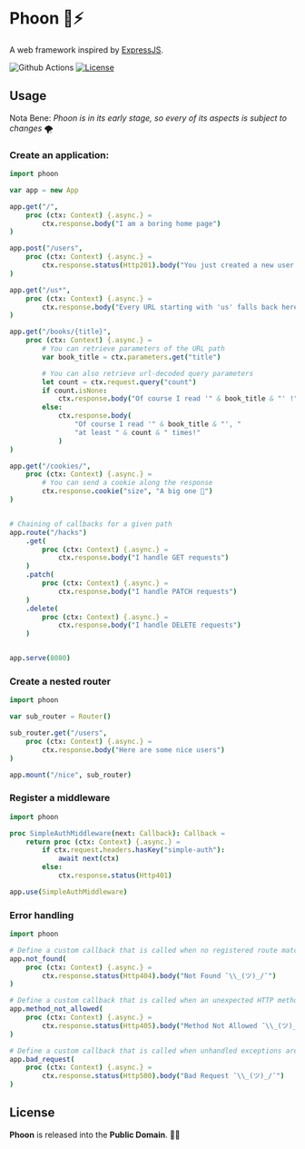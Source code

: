 
# Phoon 🐇⚡

A web framework inspired by [ExpressJS](https://expressjs.com/).


![Github Actions](https://github.com/ducdetronquito/phoon/workflows/Github%20Actions/badge.svg) [![License](https://img.shields.io/badge/license-public%20domain-ff69b4.svg)](https://github.com/ducdetronquito/phoon#license)


## Usage

Nota Bene: *Phoon is in its early stage, so every of its aspects is subject to changes* 🌪️

### Create an application:

```nim
import phoon

var app = new App

app.get("/",
    proc (ctx: Context) {.async.} =
        ctx.response.body("I am a boring home page")
)

app.post("/users",
    proc (ctx: Context) {.async.} =
        ctx.response.status(Http201).body("You just created a new user !")
)

app.get("/us*",
    proc (ctx: Context) {.async.} =
        ctx.response.body("Every URL starting with 'us' falls back here.")
)

app.get("/books/{title}",
    proc (ctx: Context) {.async.} =
        # You can retrieve parameters of the URL path
        var book_title = ctx.parameters.get("title")

        # You can also retrieve url-decoded query parameters
        let count = ctx.request.query("count")
        if count.isNone:
            ctx.response.body("Of course I read '" & book_title & "' !")
        else:
            ctx.response.body(
                "Of course I read '" & book_title & "', "
                "at least " & count & " times!"
            )
)

app.get("/cookies/",
    proc (ctx: Context) {.async.} =
        # You can send a cookie along the response
        ctx.response.cookie("size", "A big one 🍪")
)


# Chaining of callbacks for a given path
app.route("/hacks")
    .get(
        proc (ctx: Context) {.async.} =
            ctx.response.body("I handle GET requests")
    )
    .patch(
        proc (ctx: Context) {.async.} =
            ctx.response.body("I handle PATCH requests")
    )
    .delete(
        proc (ctx: Context) {.async.} =
            ctx.response.body("I handle DELETE requests")
    )


app.serve(8080)
```

### Create a nested router

```nim
import phoon

var sub_router = Router()

sub_router.get("/users",
    proc (ctx: Context) {.async.} =
        ctx.response.body("Here are some nice users")
)

app.mount("/nice", sub_router)
```

### Register a middleware

```nim
import phoon

proc SimpleAuthMiddleware(next: Callback): Callback =
    return proc (ctx: Context) {.async.} =
        if ctx.request.headers.hasKey("simple-auth"):
            await next(ctx)
        else:
            ctx.response.status(Http401)

app.use(SimpleAuthMiddleware)
```


### Error handling

```nim
import phoon

# Define a custom callback that is called when no registered route matched the incoming request path.
app.not_found(
    proc (ctx: Context) {.async.} =
        ctx.response.status(Http404).body("Not Found ¯\\_(ツ)_/¯")
)

# Define a custom callback that is called when an unexpected HTTP method is used on a registered route.
app.method_not_allowed(
    proc (ctx: Context) {.async.} =
        ctx.response.status(Http405).body("Method Not Allowed ¯\\_(ツ)_/¯")
)

# Define a custom callback that is called when unhandled exceptions are raised in your code.
app.bad_request(
    proc (ctx: Context) {.async.} =
        ctx.response.status(Http500).body("Bad Request ¯\\_(ツ)_/¯")
)
```

## License

**Phoon** is released into the **Public Domain**. 🎉🍻
